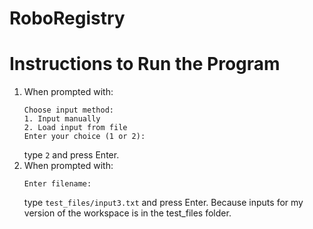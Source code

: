 # RoboRegistry
# Instructions to Run the Program
1. When prompted with:
    ```
    Choose input method:
    1. Input manually
    2. Load input from file
    Enter your choice (1 or 2):
    ```
    type `2` and press Enter.
2. When prompted with:
    ```
    Enter filename:
    ```
    type `test_files/input3.txt` and press Enter.
    Because inputs for my version of the workspace is in the test_files folder. 